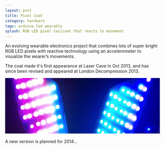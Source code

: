 ```yaml
---
layout: post
title: Pixel Coat
category: hardware
tags: arduino led wearable
splash: RGB LED pixel tailcoat that reacts to movement
---
```


An evolving wearable electronics project that combines lots of super bright RGB LED pixels
with reactive technology using an accelerometer to visualize the wearer’s
movements.

<!--break-->

The coat made it's first appearance at Laser Cave in Oct 2013, and has since
been revised and appeared at London Decompression 2013.

<img src="/img/project/pixelcoat-lg.jpg" alt="RGB LED Pixel Coat">

A new version is planned for 2014...
